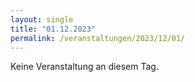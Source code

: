 ```yaml
---
layout: single
title: "01.12.2023"
permalink: /veranstaltungen/2023/12/01/
---
```


Keine Veranstaltung an diesem Tag.
